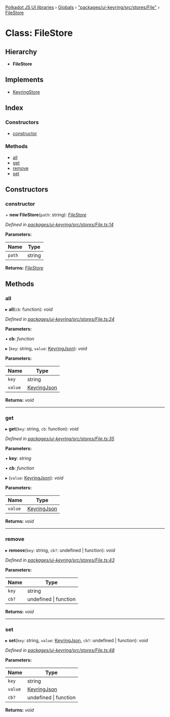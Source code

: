 [Polkadot JS UI libraries](../README.md) › [Globals](../globals.md) › ["packages/ui-keyring/src/stores/File"](../modules/_packages_ui_keyring_src_stores_file_.md) › [FileStore](_packages_ui_keyring_src_stores_file_.filestore.md)

# Class: FileStore

## Hierarchy

* **FileStore**

## Implements

* [KeyringStore](../interfaces/_packages_ui_keyring_src_types_.keyringstore.md)

## Index

### Constructors

* [constructor](_packages_ui_keyring_src_stores_file_.filestore.md#constructor)

### Methods

* [all](_packages_ui_keyring_src_stores_file_.filestore.md#all)
* [get](_packages_ui_keyring_src_stores_file_.filestore.md#get)
* [remove](_packages_ui_keyring_src_stores_file_.filestore.md#remove)
* [set](_packages_ui_keyring_src_stores_file_.filestore.md#set)

## Constructors

###  constructor

\+ **new FileStore**(`path`: string): *[FileStore](_packages_ui_keyring_src_stores_file_.filestore.md)*

*Defined in [packages/ui-keyring/src/stores/File.ts:14](https://github.com/polkadot-js/ui/blob/e24cf096/packages/ui-keyring/src/stores/File.ts#L14)*

**Parameters:**

Name | Type |
------ | ------ |
`path` | string |

**Returns:** *[FileStore](_packages_ui_keyring_src_stores_file_.filestore.md)*

## Methods

###  all

▸ **all**(`cb`: function): *void*

*Defined in [packages/ui-keyring/src/stores/File.ts:24](https://github.com/polkadot-js/ui/blob/e24cf096/packages/ui-keyring/src/stores/File.ts#L24)*

**Parameters:**

▪ **cb**: *function*

▸ (`key`: string, `value`: [KeyringJson](../interfaces/_packages_ui_keyring_src_types_.keyringjson.md)): *void*

**Parameters:**

Name | Type |
------ | ------ |
`key` | string |
`value` | [KeyringJson](../interfaces/_packages_ui_keyring_src_types_.keyringjson.md) |

**Returns:** *void*

___

###  get

▸ **get**(`key`: string, `cb`: function): *void*

*Defined in [packages/ui-keyring/src/stores/File.ts:35](https://github.com/polkadot-js/ui/blob/e24cf096/packages/ui-keyring/src/stores/File.ts#L35)*

**Parameters:**

▪ **key**: *string*

▪ **cb**: *function*

▸ (`value`: [KeyringJson](../interfaces/_packages_ui_keyring_src_types_.keyringjson.md)): *void*

**Parameters:**

Name | Type |
------ | ------ |
`value` | [KeyringJson](../interfaces/_packages_ui_keyring_src_types_.keyringjson.md) |

**Returns:** *void*

___

###  remove

▸ **remove**(`key`: string, `cb?`: undefined | function): *void*

*Defined in [packages/ui-keyring/src/stores/File.ts:43](https://github.com/polkadot-js/ui/blob/e24cf096/packages/ui-keyring/src/stores/File.ts#L43)*

**Parameters:**

Name | Type |
------ | ------ |
`key` | string |
`cb?` | undefined &#124; function |

**Returns:** *void*

___

###  set

▸ **set**(`key`: string, `value`: [KeyringJson](../interfaces/_packages_ui_keyring_src_types_.keyringjson.md), `cb?`: undefined | function): *void*

*Defined in [packages/ui-keyring/src/stores/File.ts:48](https://github.com/polkadot-js/ui/blob/e24cf096/packages/ui-keyring/src/stores/File.ts#L48)*

**Parameters:**

Name | Type |
------ | ------ |
`key` | string |
`value` | [KeyringJson](../interfaces/_packages_ui_keyring_src_types_.keyringjson.md) |
`cb?` | undefined &#124; function |

**Returns:** *void*
